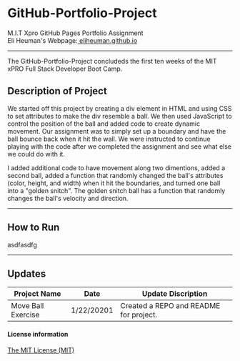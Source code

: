 # GitHub-Portfolio-Project
M.I.T Xpro GitHub Pages Portfolio Assignment<br>
Eli Heuman's Webpage:<a href=https://eliheuman.github.io> eliheuman.github.io</a>
___

The GitHub-Portfolio-Project concludeds the first ten weeks of the MIT xPRO Full Stack Developer Boot Camp.

## Description of Project 

We started off this project by creating a div element in HTML and using CSS to set attributes to make the div resemble a ball. We then used JavaScript to control the position of the ball and added code to create dynamic movement. Our assignment was to simply set up a boundary and have the ball bounce back when it hit the wall. We were instructed to continue playing with the code after we completed the assignment and see what else we could do with it. 

I added additional code to have movement along two dimentions, added a second ball, added a function that randomly changed the ball's attributes (color, height, and width) when it hit the boundaries, and turned one ball into a "golden snitch". The golden snitch ball has a function that randomly changes the ball's velocity and direction. 
___
## How to Run
asdfasdfg
___
## Updates

Project Name | Date | Update Discription
-------------|------|--------------------
Move Ball Exercise | 1/22/20201 | Created a REPO and README for project.

#### License information

<a href="http://eliheuman.github.io/License.txt">The MIT License (MIT)</a>
